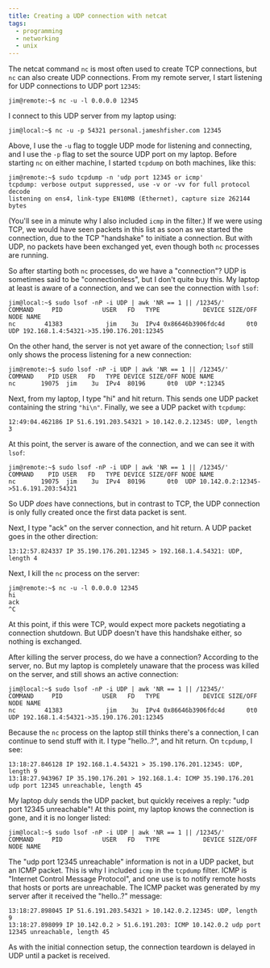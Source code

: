 ```yaml
---
title: Creating a UDP connection with netcat
tags:
  - programming
  - networking
  - unix
---
```


The netcat command `nc` is most often used to create TCP connections,
but `nc` can also create UDP connections.
From my remote server, I start listening for UDP connections to UDP port `12345`:

```console
jim@remote:~$ nc -u -l 0.0.0.0 12345
```

I connect to this UDP server from my laptop using:

```console
jim@local:~$ nc -u -p 54321 personal.jameshfisher.com 12345
```

Above,
I use the `-u` flag to toggle UDP mode for listening and connecting,
and I use the `-p` flag to set the source UDP port on my laptop.
Before starting `nc` on either machine,
I started `tcpdump` on both machines, like this:

```console
jim@remote:~$ sudo tcpdump -n 'udp port 12345 or icmp'
tcpdump: verbose output suppressed, use -v or -vv for full protocol decode
listening on ens4, link-type EN10MB (Ethernet), capture size 262144 bytes
```

(You'll see in a minute why I also included `icmp` in the filter.)
If we were using TCP,
we would have seen packets in this list as soon as we started the connection,
due to the TCP "handshake" to initiate a connection.
But with UDP,
no packets have been exchanged yet,
even though both `nc` processes are running.

So after starting both `nc` processes,
do we have a "connection"?
UDP is sometimes said to be "connectionless",
but I don't quite buy this.
My laptop at least is aware of a connection,
and we can see the connection with `lsof`:

```console
jim@local:~$ sudo lsof -nP -i UDP | awk 'NR == 1 || /12345/'
COMMAND     PID           USER   FD   TYPE            DEVICE SIZE/OFF NODE NAME
nc        41383            jim    3u  IPv4 0x86646b3906fdc4d      0t0  UDP 192.168.1.4:54321->35.190.176.201:12345
```

On the other hand,
the server is not yet aware of the connection;
`lsof` still only shows the process listening for a new connection:

```console
jim@remote:~$ sudo lsof -nP -i UDP | awk 'NR == 1 || /12345/'
COMMAND    PID USER   FD   TYPE DEVICE SIZE/OFF NODE NAME
nc       19075  jim    3u  IPv4  80196      0t0  UDP *:12345
```

Next, from my laptop,
I type "hi" and hit return.
This sends one UDP packet containing the string `"hi\n"`.
Finally, we see a UDP packet with `tcpdump`:

```
12:49:04.462186 IP 51.6.191.203.54321 > 10.142.0.2.12345: UDP, length 3
```

At this point, the server is aware of the connection,
and we can see it with `lsof`:

```console
jim@remote:~$ sudo lsof -nP -i UDP | awk 'NR == 1 || /12345/'
COMMAND    PID USER   FD   TYPE DEVICE SIZE/OFF NODE NAME
nc       19075  jim    3u  IPv4  80196      0t0  UDP 10.142.0.2:12345->51.6.191.203:54321
```

So UDP _does_ have connections,
but in contrast to TCP,
the UDP connection is only fully created once the first data packet is sent.

Next, I type "ack" on the server connection, and hit return.
A UDP packet goes in the other direction:

```
13:12:57.824337 IP 35.190.176.201.12345 > 192.168.1.4.54321: UDP, length 4
```

Next, I kill the `nc` process on the server:

```console
jim@remote:~$ nc -u -l 0.0.0.0 12345
hi
ack
^C
```

At this point,
if this were TCP, would expect more packets negotiating a connection shutdown.
But UDP doesn't have this handshake either, so nothing is exchanged.

After killing the server process,
do we have a connection?
According to the server, no.
But my laptop is completely unaware that the process was killed on the server,
and still shows an active connection:

```console
jim@local:~$ sudo lsof -nP -i UDP | awk 'NR == 1 || /12345/'
COMMAND     PID           USER   FD   TYPE            DEVICE SIZE/OFF NODE NAME
nc        41383            jim    3u  IPv4 0x86646b3906fdc4d      0t0  UDP 192.168.1.4:54321->35.190.176.201:12345
```

Because the `nc` process on the laptop still thinks there's a connection,
I can continue to send stuff with it.
I type "hello..?", and hit return.
On `tcpdump`, I see:

```
13:18:27.846128 IP 192.168.1.4.54321 > 35.190.176.201.12345: UDP, length 9
13:18:27.943967 IP 35.190.176.201 > 192.168.1.4: ICMP 35.190.176.201 udp port 12345 unreachable, length 45
```

My laptop duly sends the UDP packet,
but quickly receives a reply: "udp port 12345 unreachable"!
At this point,
my laptop knows the connection is gone,
and it is no longer listed:

```console
jim@local:~$ sudo lsof -nP -i UDP | awk 'NR == 1 || /12345/'
COMMAND     PID           USER   FD   TYPE            DEVICE SIZE/OFF NODE NAME
```

The "udp port 12345 unreachable" information is not in a UDP packet,
but an ICMP packet.
This is why I included `icmp` in the `tcpdump` filter.
ICMP is "Internet Control Message Protocol",
and one use is to notify remote hosts that hosts or ports are unreachable.
The ICMP packet was generated by my server
after it received the "hello..?" message:

```
13:18:27.898045 IP 51.6.191.203.54321 > 10.142.0.2.12345: UDP, length 9
13:18:27.898099 IP 10.142.0.2 > 51.6.191.203: ICMP 10.142.0.2 udp port 12345 unreachable, length 45
```

As with the initial connection setup,
the connection teardown is delayed in UDP until a packet is received.
